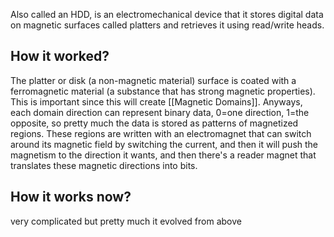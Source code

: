 Also called an HDD, is an electromechanical device that it stores digital data on magnetic surfaces called platters and retrieves it using read/write heads.

## How it worked?

The platter or disk (a non-magnetic material) surface is coated with a ferromagnetic material (a substance that has strong magnetic properties). This is important since this will create 
[[Magnetic Domains]]. Anyways, each domain direction can represent binary data, 0=one direction, 1=the opposite, so pretty much the data is stored as patterns of magnetized regions. These regions are written with an electromagnet that can switch around its magnetic field by switching the current, and then it will push the magnetism to the direction it wants, and then there's a reader magnet that translates these magnetic directions into bits.

## How it works now?
very complicated but pretty much it evolved from above


